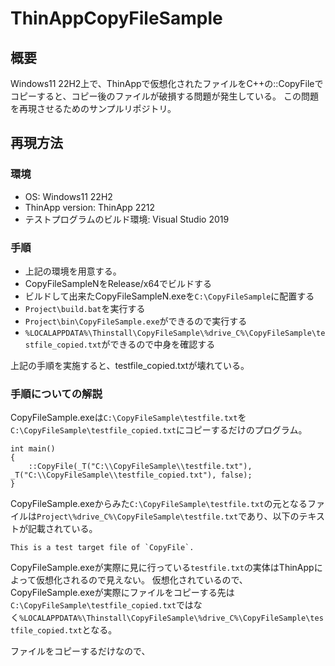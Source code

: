 # ThinAppCopyFileSample

## 概要

Windows11 22H2上で、ThinAppで仮想化されたファイルをC++の::CopyFileでコピーすると、コピー後のファイルが破損する問題が発生している。
この問題を再現させるためのサンプルリポジトリ。

## 再現方法


### 環境

* OS: Windows11 22H2
* ThinApp version: ThinApp 2212
* テストプログラムのビルド環境: Visual Studio 2019

### 手順

* 上記の環境を用意する。
* CopyFileSampleNをRelease/x64でビルドする
* ビルドして出来たCopyFileSampleN.exeを`C:\CopyFileSample`に配置する
* `Project\build.bat`を実行する
* `Project\bin\CopyFileSample.exe`ができるので実行する
* `%LOCALAPPDATA%\Thinstall\CopyFileSample\%drive_C%\CopyFileSample\testfile_copied.txt`ができるので中身を確認する

上記の手順を実施すると、testfile_copied.txtが壊れている。

### 手順についての解説

CopyFileSample.exeは`C:\CopyFileSample\testfile.txt`を`C:\CopyFileSample\testfile_copied.txt`にコピーするだけのプログラム。

```
int main()
{
    ::CopyFile(_T("C:\\CopyFileSample\\testfile.txt"), _T("C:\\CopyFileSample\\testfile_copied.txt"), false);
}
```

CopyFileSample.exeからみた`C:\CopyFileSample\testfile.txt`の元となるファイルは`Project\%drive_C%\CopyFileSample\testfile.txt`であり、以下のテキストが記載されている。

```
This is a test target file of `CopyFile`.
```

CopyFileSample.exeが実際に見に行っている`testfile.txt`の実体はThinAppによって仮想化されるので見えない。
仮想化されているので、CopyFileSample.exeが実際にファイルをコピーする先は`C:\CopyFileSample\testfile_copied.txt`ではなく`%LOCALAPPDATA%\Thinstall\CopyFileSample\%drive_C%\CopyFileSample\testfile_copied.txt`となる。

ファイルをコピーするだけなので、
